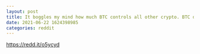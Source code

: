 ```yaml
--- 
layout: post 
title: It boggles my mind how much BTC controls all other crypto. BTC dips, the whole market follows. 
date: 2021-06-22 1624398985 
categories: reddit 
--- 
```

https://redd.it/o5ycyd